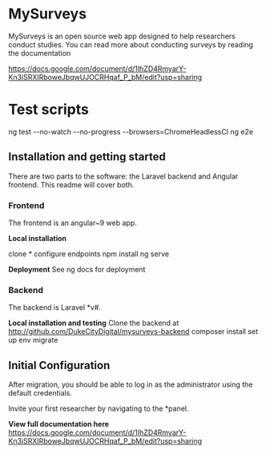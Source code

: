 # MySurveys

MySurveys is an open source web app designed to help researchers conduct studies. You can read more about conducting surveys by reading the documentation

https://docs.google.com/document/d/1IhZD4RmyarY-Kn3iSRXIRboweJbqwUJOCRHqaf_P_bM/edit?usp=sharing

# Test scripts

ng test --no-watch --no-progress --browsers=ChromeHeadlessCI
ng e2e

## Installation and getting started

There are two parts to the software: the Laravel backend and Angular frontend. This readme will cover both.

### Frontend

The frontend is an angular~9 web app.

**Local installation**

clone \*
configure endpoints
npm install
ng serve

**Deployment**
See ng docs for deployment

### Backend

The backend is Laravel \*v#.

**Local installation and testing**
Clone the backend at http://github.com/DukeCityDigital/mysurveys-backend
composer install
set up env
migrate

## Initial Configuration

After migration, you should be able to log in as the administrator using the default credentials.

Invite your first researcher by navigating to the \*panel.

**View full documentation here**
https://docs.google.com/document/d/1IhZD4RmyarY-Kn3iSRXIRboweJbqwUJOCRHqaf_P_bM/edit?usp=sharing
